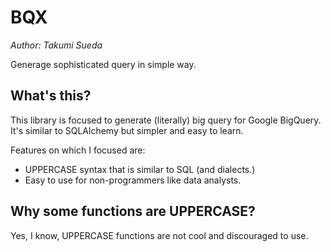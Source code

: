 BQX
=====
*Author: Takumi Sueda*

Generage sophisticated query in simple way.


## What's this?
This library is focused to generate (literally) big query for Google BigQuery.
It's similar to SQLAlchemy but simpler and easy to learn.

Features on which I focused are:

 - UPPERCASE syntax that is similar to SQL (and dialects.)
 - Easy to use for non-programmers like data analysts.


## Why some functions are UPPERCASE?
Yes, I know, UPPERCASE functions are not cool and discouraged to use.
